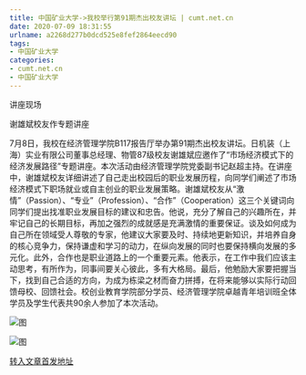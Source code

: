 ```yaml
---
title: 中国矿业大学->我校举行第91期杰出校友讲坛 | cumt.net.cn
date: 2020-07-09 18:31:55
urlname: a2268d277b0dcd525e8fef2864eecd90
tags: 
- 中国矿业大学
categories:
- cumt.net.cn
- 中国矿业大学
---
```

讲座现场

谢雄斌校友作专题讲座

7月8日，我校在经济管理学院B117报告厅举办第91期杰出校友讲坛。日机装（上海）实业有限公司董事总经理、物管87级校友谢雄斌应邀作了“市场经济模式下的经济发展路径”专题讲座。本次活动由经济管理学院党委副书记赵超主持。在讲座中，谢雄斌校友详细讲述了自己走出校园后的职业发展历程，向同学们阐述了市场经济模式下职场就业或自主创业的职业发展策略。谢雄斌校友从“激情”（Passion）、“专业”（Profession）、“合作”（Cooperation）这三个关键词向同学们提出找准职业发展目标的建议和忠告。他说，充分了解自己的兴趣所在，并牢记自己的长期目标，再加之强烈的成就感是充满激情的重要保证。谈及如何成为自己所在领域受人尊敬的专家，他建议大家要及时、持续地更新知识，并培养自身的核心竞争力，保持谦虚和学习的动力，在纵向发展的同时也要保持横向发展的多元化。此外，合作也是职业道路上的一个重要元素。他表示，在工作中我们应该主动思考，有所作为，同事间要关心彼此，多有大格局。最后，他勉励大家要把握当下，找到自己合适的方向，为成为栋梁之材而奋力拼搏，在将来能够以实际行动回馈母校、回馈社会。校创业教育学院部分学员、经济管理学院卓越青年培训班全体学员及学生代表共90余人参加了本次活动。

![图](http://xwzx.cumt.edu.cn/_upload/article/images/33/87/0082821741268ed5330693d02a14/a4a4c5c5-9c90-4f9f-b756-8fbfbc0353c1.jpg)

![图](http://xwzx.cumt.edu.cn/_upload/article/images/33/87/0082821741268ed5330693d02a14/f0134049-afb5-4a5e-b647-245e75b6bdef.jpg)

[转入文章首发地址](http://xwzx.cumt.edu.cn/b6/af/c523a571055/page.htm)